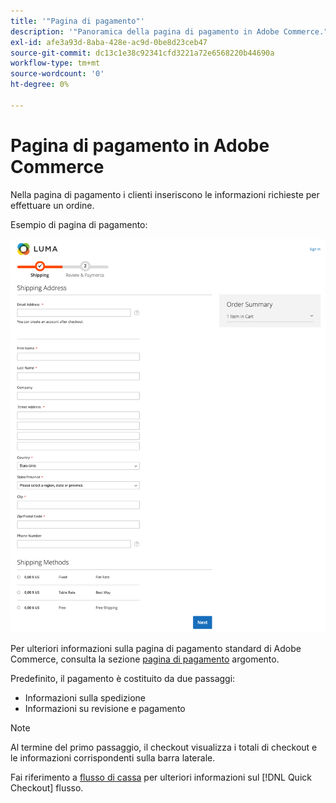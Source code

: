 ```yaml
---
title: '"Pagina di pagamento"'
description: '"Panoramica della pagina di pagamento in Adobe Commerce."'
exl-id: afe3a93d-8aba-428e-ac9d-0be8d23ceb47
source-git-commit: dc13c1e38c92341cfd3221a72e6568220b44690a
workflow-type: tm+mt
source-wordcount: '0'
ht-degree: 0%

---
```


# Pagina di pagamento in Adobe Commerce

Nella pagina di pagamento i clienti inseriscono le informazioni richieste per effettuare un ordine.

Esempio di pagina di pagamento:

![Pagina di pagamento](assets/checkout-page.png)

Per ulteriori informazioni sulla pagina di pagamento standard di Adobe Commerce, consulta la sezione [pagina di pagamento](https://docs.magento.com/user-guide/quick-tour/checkout-page.html) argomento.

Predefinito, il pagamento è costituito da due passaggi:

- Informazioni sulla spedizione
- Informazioni su revisione e pagamento

>[!NOTE]
>
> Al termine del primo passaggio, il checkout visualizza i totali di checkout e le informazioni corrispondenti sulla barra laterale.

Fai riferimento a [flusso di cassa](../quick-checkout/checkout-flow.md) per ulteriori informazioni sul [!DNL Quick Checkout] flusso.
